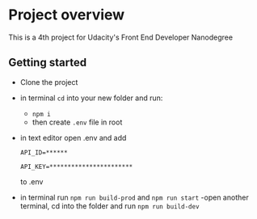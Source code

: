 # Project overview

This is a 4th project for Udacity's Front End Developer Nanodegree

## Getting started

- Clone the project

- in terminal `cd` into your new folder and run:
  - `npm i`
  - then create `.env` file in root
- in text editor open .env and add

  `API_ID=******`
  
  `API_KEY=***********************`
  
  to .env
- in terminal run `npm run build-prod` and `npm run start`
-open another terminal, cd into the folder and run `npm run build-dev`
